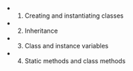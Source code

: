 * 1. Creating and instantiating classes
* 2. Inheritance
* 3. Class and instance variables
* 4. Static methods and class methods
